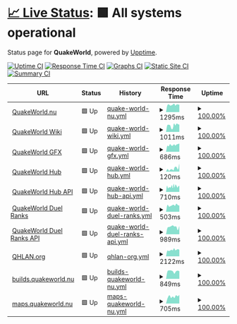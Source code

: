 # [📈 Live Status](https://status.quakeworld.nu): <!--live status--> **🟩 All systems operational**

Status page for **QuakeWorld**, powered by [Upptime](https://github.com/upptime/upptime).

[![Uptime CI](https://github.com/quakeworldnu/status.quakeworld.nu/workflows/Uptime%20CI/badge.svg)](https://github.com/quakeworldnu/status.quakeworld.nu/actions?query=workflow%3A%22Uptime+CI%22)
[![Response Time CI](https://github.com/quakeworldnu/status.quakeworld.nu/workflows/Response%20Time%20CI/badge.svg)](https://github.com/quakeworldnu/status.quakeworld.nu/actions?query=workflow%3A%22Response+Time+CI%22)
[![Graphs CI](https://github.com/quakeworldnu/status.quakeworld.nu/workflows/Graphs%20CI/badge.svg)](https://github.com/quakeworldnu/status.quakeworld.nu/actions?query=workflow%3A%22Graphs+CI%22)
[![Static Site CI](https://github.com/quakeworldnu/status.quakeworld.nu/workflows/Static%20Site%20CI/badge.svg)](https://github.com/quakeworldnu/status.quakeworld.nu/actions?query=workflow%3A%22Static+Site+CI%22)
[![Summary CI](https://github.com/quakeworldnu/status.quakeworld.nu/workflows/Summary%20CI/badge.svg)](https://github.com/quakeworldnu/status.quakeworld.nu/actions?query=workflow%3A%22Summary+CI%22)

<!--start: status pages-->
<!-- This summary is generated by Upptime (https://github.com/upptime/upptime) -->
<!-- Do not edit this manually, your changes will be overwritten -->
<!-- prettier-ignore -->
| URL | Status | History | Response Time | Uptime |
| --- | ------ | ------- | ------------- | ------ |
| <img alt="" src="https://favicons.githubusercontent.com/www.quakeworld.nu" height="13"> [QuakeWorld.nu](https://www.quakeworld.nu) | 🟩 Up | [quake-world-nu.yml](https://github.com/quakeworldnu/status.quakeworld.nu/commits/HEAD/history/quake-world-nu.yml) | <details><summary><img alt="Response time graph" src="./graphs/quake-world-nu/response-time-week.png" height="20"> 1295ms</summary><br><a href="https://status.quakeworld.nu/history/quake-world-nu"><img alt="Response time 1295" src="https://img.shields.io/endpoint?url=https%3A%2F%2Fraw.githubusercontent.com%2Fquakeworldnu%2Fstatus.quakeworld.nu%2FHEAD%2Fapi%2Fquake-world-nu%2Fresponse-time.json"></a><br><a href="https://status.quakeworld.nu/history/quake-world-nu"><img alt="24-hour response time 1299" src="https://img.shields.io/endpoint?url=https%3A%2F%2Fraw.githubusercontent.com%2Fquakeworldnu%2Fstatus.quakeworld.nu%2FHEAD%2Fapi%2Fquake-world-nu%2Fresponse-time-day.json"></a><br><a href="https://status.quakeworld.nu/history/quake-world-nu"><img alt="7-day response time 1295" src="https://img.shields.io/endpoint?url=https%3A%2F%2Fraw.githubusercontent.com%2Fquakeworldnu%2Fstatus.quakeworld.nu%2FHEAD%2Fapi%2Fquake-world-nu%2Fresponse-time-week.json"></a><br><a href="https://status.quakeworld.nu/history/quake-world-nu"><img alt="30-day response time 1295" src="https://img.shields.io/endpoint?url=https%3A%2F%2Fraw.githubusercontent.com%2Fquakeworldnu%2Fstatus.quakeworld.nu%2FHEAD%2Fapi%2Fquake-world-nu%2Fresponse-time-month.json"></a><br><a href="https://status.quakeworld.nu/history/quake-world-nu"><img alt="1-year response time 1295" src="https://img.shields.io/endpoint?url=https%3A%2F%2Fraw.githubusercontent.com%2Fquakeworldnu%2Fstatus.quakeworld.nu%2FHEAD%2Fapi%2Fquake-world-nu%2Fresponse-time-year.json"></a></details> | <details><summary><a href="https://status.quakeworld.nu/history/quake-world-nu">100.00%</a></summary><a href="https://status.quakeworld.nu/history/quake-world-nu"><img alt="All-time uptime 100.00%" src="https://img.shields.io/endpoint?url=https%3A%2F%2Fraw.githubusercontent.com%2Fquakeworldnu%2Fstatus.quakeworld.nu%2FHEAD%2Fapi%2Fquake-world-nu%2Fuptime.json"></a><br><a href="https://status.quakeworld.nu/history/quake-world-nu"><img alt="24-hour uptime 100.00%" src="https://img.shields.io/endpoint?url=https%3A%2F%2Fraw.githubusercontent.com%2Fquakeworldnu%2Fstatus.quakeworld.nu%2FHEAD%2Fapi%2Fquake-world-nu%2Fuptime-day.json"></a><br><a href="https://status.quakeworld.nu/history/quake-world-nu"><img alt="7-day uptime 100.00%" src="https://img.shields.io/endpoint?url=https%3A%2F%2Fraw.githubusercontent.com%2Fquakeworldnu%2Fstatus.quakeworld.nu%2FHEAD%2Fapi%2Fquake-world-nu%2Fuptime-week.json"></a><br><a href="https://status.quakeworld.nu/history/quake-world-nu"><img alt="30-day uptime 100.00%" src="https://img.shields.io/endpoint?url=https%3A%2F%2Fraw.githubusercontent.com%2Fquakeworldnu%2Fstatus.quakeworld.nu%2FHEAD%2Fapi%2Fquake-world-nu%2Fuptime-month.json"></a><br><a href="https://status.quakeworld.nu/history/quake-world-nu"><img alt="1-year uptime 100.00%" src="https://img.shields.io/endpoint?url=https%3A%2F%2Fraw.githubusercontent.com%2Fquakeworldnu%2Fstatus.quakeworld.nu%2FHEAD%2Fapi%2Fquake-world-nu%2Fuptime-year.json"></a></details>
| <img alt="" src="https://favicons.githubusercontent.com/www.quakeworld.nu" height="13"> [QuakeWorld Wiki](https://www.quakeworld.nu/wiki/Overview) | 🟩 Up | [quake-world-wiki.yml](https://github.com/quakeworldnu/status.quakeworld.nu/commits/HEAD/history/quake-world-wiki.yml) | <details><summary><img alt="Response time graph" src="./graphs/quake-world-wiki/response-time-week.png" height="20"> 1011ms</summary><br><a href="https://status.quakeworld.nu/history/quake-world-wiki"><img alt="Response time 1011" src="https://img.shields.io/endpoint?url=https%3A%2F%2Fraw.githubusercontent.com%2Fquakeworldnu%2Fstatus.quakeworld.nu%2FHEAD%2Fapi%2Fquake-world-wiki%2Fresponse-time.json"></a><br><a href="https://status.quakeworld.nu/history/quake-world-wiki"><img alt="24-hour response time 1136" src="https://img.shields.io/endpoint?url=https%3A%2F%2Fraw.githubusercontent.com%2Fquakeworldnu%2Fstatus.quakeworld.nu%2FHEAD%2Fapi%2Fquake-world-wiki%2Fresponse-time-day.json"></a><br><a href="https://status.quakeworld.nu/history/quake-world-wiki"><img alt="7-day response time 1011" src="https://img.shields.io/endpoint?url=https%3A%2F%2Fraw.githubusercontent.com%2Fquakeworldnu%2Fstatus.quakeworld.nu%2FHEAD%2Fapi%2Fquake-world-wiki%2Fresponse-time-week.json"></a><br><a href="https://status.quakeworld.nu/history/quake-world-wiki"><img alt="30-day response time 1011" src="https://img.shields.io/endpoint?url=https%3A%2F%2Fraw.githubusercontent.com%2Fquakeworldnu%2Fstatus.quakeworld.nu%2FHEAD%2Fapi%2Fquake-world-wiki%2Fresponse-time-month.json"></a><br><a href="https://status.quakeworld.nu/history/quake-world-wiki"><img alt="1-year response time 1011" src="https://img.shields.io/endpoint?url=https%3A%2F%2Fraw.githubusercontent.com%2Fquakeworldnu%2Fstatus.quakeworld.nu%2FHEAD%2Fapi%2Fquake-world-wiki%2Fresponse-time-year.json"></a></details> | <details><summary><a href="https://status.quakeworld.nu/history/quake-world-wiki">100.00%</a></summary><a href="https://status.quakeworld.nu/history/quake-world-wiki"><img alt="All-time uptime 100.00%" src="https://img.shields.io/endpoint?url=https%3A%2F%2Fraw.githubusercontent.com%2Fquakeworldnu%2Fstatus.quakeworld.nu%2FHEAD%2Fapi%2Fquake-world-wiki%2Fuptime.json"></a><br><a href="https://status.quakeworld.nu/history/quake-world-wiki"><img alt="24-hour uptime 100.00%" src="https://img.shields.io/endpoint?url=https%3A%2F%2Fraw.githubusercontent.com%2Fquakeworldnu%2Fstatus.quakeworld.nu%2FHEAD%2Fapi%2Fquake-world-wiki%2Fuptime-day.json"></a><br><a href="https://status.quakeworld.nu/history/quake-world-wiki"><img alt="7-day uptime 100.00%" src="https://img.shields.io/endpoint?url=https%3A%2F%2Fraw.githubusercontent.com%2Fquakeworldnu%2Fstatus.quakeworld.nu%2FHEAD%2Fapi%2Fquake-world-wiki%2Fuptime-week.json"></a><br><a href="https://status.quakeworld.nu/history/quake-world-wiki"><img alt="30-day uptime 100.00%" src="https://img.shields.io/endpoint?url=https%3A%2F%2Fraw.githubusercontent.com%2Fquakeworldnu%2Fstatus.quakeworld.nu%2FHEAD%2Fapi%2Fquake-world-wiki%2Fuptime-month.json"></a><br><a href="https://status.quakeworld.nu/history/quake-world-wiki"><img alt="1-year uptime 100.00%" src="https://img.shields.io/endpoint?url=https%3A%2F%2Fraw.githubusercontent.com%2Fquakeworldnu%2Fstatus.quakeworld.nu%2FHEAD%2Fapi%2Fquake-world-wiki%2Fuptime-year.json"></a></details>
| <img alt="" src="https://favicons.githubusercontent.com/gfx.quakeworld.nu" height="13"> [QuakeWorld GFX](https://gfx.quakeworld.nu) | 🟩 Up | [quake-world-gfx.yml](https://github.com/quakeworldnu/status.quakeworld.nu/commits/HEAD/history/quake-world-gfx.yml) | <details><summary><img alt="Response time graph" src="./graphs/quake-world-gfx/response-time-week.png" height="20"> 686ms</summary><br><a href="https://status.quakeworld.nu/history/quake-world-gfx"><img alt="Response time 686" src="https://img.shields.io/endpoint?url=https%3A%2F%2Fraw.githubusercontent.com%2Fquakeworldnu%2Fstatus.quakeworld.nu%2FHEAD%2Fapi%2Fquake-world-gfx%2Fresponse-time.json"></a><br><a href="https://status.quakeworld.nu/history/quake-world-gfx"><img alt="24-hour response time 835" src="https://img.shields.io/endpoint?url=https%3A%2F%2Fraw.githubusercontent.com%2Fquakeworldnu%2Fstatus.quakeworld.nu%2FHEAD%2Fapi%2Fquake-world-gfx%2Fresponse-time-day.json"></a><br><a href="https://status.quakeworld.nu/history/quake-world-gfx"><img alt="7-day response time 686" src="https://img.shields.io/endpoint?url=https%3A%2F%2Fraw.githubusercontent.com%2Fquakeworldnu%2Fstatus.quakeworld.nu%2FHEAD%2Fapi%2Fquake-world-gfx%2Fresponse-time-week.json"></a><br><a href="https://status.quakeworld.nu/history/quake-world-gfx"><img alt="30-day response time 686" src="https://img.shields.io/endpoint?url=https%3A%2F%2Fraw.githubusercontent.com%2Fquakeworldnu%2Fstatus.quakeworld.nu%2FHEAD%2Fapi%2Fquake-world-gfx%2Fresponse-time-month.json"></a><br><a href="https://status.quakeworld.nu/history/quake-world-gfx"><img alt="1-year response time 686" src="https://img.shields.io/endpoint?url=https%3A%2F%2Fraw.githubusercontent.com%2Fquakeworldnu%2Fstatus.quakeworld.nu%2FHEAD%2Fapi%2Fquake-world-gfx%2Fresponse-time-year.json"></a></details> | <details><summary><a href="https://status.quakeworld.nu/history/quake-world-gfx">100.00%</a></summary><a href="https://status.quakeworld.nu/history/quake-world-gfx"><img alt="All-time uptime 100.00%" src="https://img.shields.io/endpoint?url=https%3A%2F%2Fraw.githubusercontent.com%2Fquakeworldnu%2Fstatus.quakeworld.nu%2FHEAD%2Fapi%2Fquake-world-gfx%2Fuptime.json"></a><br><a href="https://status.quakeworld.nu/history/quake-world-gfx"><img alt="24-hour uptime 100.00%" src="https://img.shields.io/endpoint?url=https%3A%2F%2Fraw.githubusercontent.com%2Fquakeworldnu%2Fstatus.quakeworld.nu%2FHEAD%2Fapi%2Fquake-world-gfx%2Fuptime-day.json"></a><br><a href="https://status.quakeworld.nu/history/quake-world-gfx"><img alt="7-day uptime 100.00%" src="https://img.shields.io/endpoint?url=https%3A%2F%2Fraw.githubusercontent.com%2Fquakeworldnu%2Fstatus.quakeworld.nu%2FHEAD%2Fapi%2Fquake-world-gfx%2Fuptime-week.json"></a><br><a href="https://status.quakeworld.nu/history/quake-world-gfx"><img alt="30-day uptime 100.00%" src="https://img.shields.io/endpoint?url=https%3A%2F%2Fraw.githubusercontent.com%2Fquakeworldnu%2Fstatus.quakeworld.nu%2FHEAD%2Fapi%2Fquake-world-gfx%2Fuptime-month.json"></a><br><a href="https://status.quakeworld.nu/history/quake-world-gfx"><img alt="1-year uptime 100.00%" src="https://img.shields.io/endpoint?url=https%3A%2F%2Fraw.githubusercontent.com%2Fquakeworldnu%2Fstatus.quakeworld.nu%2FHEAD%2Fapi%2Fquake-world-gfx%2Fuptime-year.json"></a></details>
| <img alt="" src="https://favicons.githubusercontent.com/hub.quakeworld.nu" height="13"> [QuakeWorld Hub](https://hub.quakeworld.nu) | 🟩 Up | [quake-world-hub.yml](https://github.com/quakeworldnu/status.quakeworld.nu/commits/HEAD/history/quake-world-hub.yml) | <details><summary><img alt="Response time graph" src="./graphs/quake-world-hub/response-time-week.png" height="20"> 120ms</summary><br><a href="https://status.quakeworld.nu/history/quake-world-hub"><img alt="Response time 120" src="https://img.shields.io/endpoint?url=https%3A%2F%2Fraw.githubusercontent.com%2Fquakeworldnu%2Fstatus.quakeworld.nu%2FHEAD%2Fapi%2Fquake-world-hub%2Fresponse-time.json"></a><br><a href="https://status.quakeworld.nu/history/quake-world-hub"><img alt="24-hour response time 304" src="https://img.shields.io/endpoint?url=https%3A%2F%2Fraw.githubusercontent.com%2Fquakeworldnu%2Fstatus.quakeworld.nu%2FHEAD%2Fapi%2Fquake-world-hub%2Fresponse-time-day.json"></a><br><a href="https://status.quakeworld.nu/history/quake-world-hub"><img alt="7-day response time 120" src="https://img.shields.io/endpoint?url=https%3A%2F%2Fraw.githubusercontent.com%2Fquakeworldnu%2Fstatus.quakeworld.nu%2FHEAD%2Fapi%2Fquake-world-hub%2Fresponse-time-week.json"></a><br><a href="https://status.quakeworld.nu/history/quake-world-hub"><img alt="30-day response time 120" src="https://img.shields.io/endpoint?url=https%3A%2F%2Fraw.githubusercontent.com%2Fquakeworldnu%2Fstatus.quakeworld.nu%2FHEAD%2Fapi%2Fquake-world-hub%2Fresponse-time-month.json"></a><br><a href="https://status.quakeworld.nu/history/quake-world-hub"><img alt="1-year response time 120" src="https://img.shields.io/endpoint?url=https%3A%2F%2Fraw.githubusercontent.com%2Fquakeworldnu%2Fstatus.quakeworld.nu%2FHEAD%2Fapi%2Fquake-world-hub%2Fresponse-time-year.json"></a></details> | <details><summary><a href="https://status.quakeworld.nu/history/quake-world-hub">100.00%</a></summary><a href="https://status.quakeworld.nu/history/quake-world-hub"><img alt="All-time uptime 100.00%" src="https://img.shields.io/endpoint?url=https%3A%2F%2Fraw.githubusercontent.com%2Fquakeworldnu%2Fstatus.quakeworld.nu%2FHEAD%2Fapi%2Fquake-world-hub%2Fuptime.json"></a><br><a href="https://status.quakeworld.nu/history/quake-world-hub"><img alt="24-hour uptime 100.00%" src="https://img.shields.io/endpoint?url=https%3A%2F%2Fraw.githubusercontent.com%2Fquakeworldnu%2Fstatus.quakeworld.nu%2FHEAD%2Fapi%2Fquake-world-hub%2Fuptime-day.json"></a><br><a href="https://status.quakeworld.nu/history/quake-world-hub"><img alt="7-day uptime 100.00%" src="https://img.shields.io/endpoint?url=https%3A%2F%2Fraw.githubusercontent.com%2Fquakeworldnu%2Fstatus.quakeworld.nu%2FHEAD%2Fapi%2Fquake-world-hub%2Fuptime-week.json"></a><br><a href="https://status.quakeworld.nu/history/quake-world-hub"><img alt="30-day uptime 100.00%" src="https://img.shields.io/endpoint?url=https%3A%2F%2Fraw.githubusercontent.com%2Fquakeworldnu%2Fstatus.quakeworld.nu%2FHEAD%2Fapi%2Fquake-world-hub%2Fuptime-month.json"></a><br><a href="https://status.quakeworld.nu/history/quake-world-hub"><img alt="1-year uptime 100.00%" src="https://img.shields.io/endpoint?url=https%3A%2F%2Fraw.githubusercontent.com%2Fquakeworldnu%2Fstatus.quakeworld.nu%2FHEAD%2Fapi%2Fquake-world-hub%2Fuptime-year.json"></a></details>
| <img alt="" src="https://favicons.githubusercontent.com/hubapi.quakeworld.nu" height="13"> [QuakeWorld Hub API](https://hubapi.quakeworld.nu/v2/servers/mvdsv) | 🟩 Up | [quake-world-hub-api.yml](https://github.com/quakeworldnu/status.quakeworld.nu/commits/HEAD/history/quake-world-hub-api.yml) | <details><summary><img alt="Response time graph" src="./graphs/quake-world-hub-api/response-time-week.png" height="20"> 710ms</summary><br><a href="https://status.quakeworld.nu/history/quake-world-hub-api"><img alt="Response time 710" src="https://img.shields.io/endpoint?url=https%3A%2F%2Fraw.githubusercontent.com%2Fquakeworldnu%2Fstatus.quakeworld.nu%2FHEAD%2Fapi%2Fquake-world-hub-api%2Fresponse-time.json"></a><br><a href="https://status.quakeworld.nu/history/quake-world-hub-api"><img alt="24-hour response time 804" src="https://img.shields.io/endpoint?url=https%3A%2F%2Fraw.githubusercontent.com%2Fquakeworldnu%2Fstatus.quakeworld.nu%2FHEAD%2Fapi%2Fquake-world-hub-api%2Fresponse-time-day.json"></a><br><a href="https://status.quakeworld.nu/history/quake-world-hub-api"><img alt="7-day response time 710" src="https://img.shields.io/endpoint?url=https%3A%2F%2Fraw.githubusercontent.com%2Fquakeworldnu%2Fstatus.quakeworld.nu%2FHEAD%2Fapi%2Fquake-world-hub-api%2Fresponse-time-week.json"></a><br><a href="https://status.quakeworld.nu/history/quake-world-hub-api"><img alt="30-day response time 710" src="https://img.shields.io/endpoint?url=https%3A%2F%2Fraw.githubusercontent.com%2Fquakeworldnu%2Fstatus.quakeworld.nu%2FHEAD%2Fapi%2Fquake-world-hub-api%2Fresponse-time-month.json"></a><br><a href="https://status.quakeworld.nu/history/quake-world-hub-api"><img alt="1-year response time 710" src="https://img.shields.io/endpoint?url=https%3A%2F%2Fraw.githubusercontent.com%2Fquakeworldnu%2Fstatus.quakeworld.nu%2FHEAD%2Fapi%2Fquake-world-hub-api%2Fresponse-time-year.json"></a></details> | <details><summary><a href="https://status.quakeworld.nu/history/quake-world-hub-api">100.00%</a></summary><a href="https://status.quakeworld.nu/history/quake-world-hub-api"><img alt="All-time uptime 100.00%" src="https://img.shields.io/endpoint?url=https%3A%2F%2Fraw.githubusercontent.com%2Fquakeworldnu%2Fstatus.quakeworld.nu%2FHEAD%2Fapi%2Fquake-world-hub-api%2Fuptime.json"></a><br><a href="https://status.quakeworld.nu/history/quake-world-hub-api"><img alt="24-hour uptime 100.00%" src="https://img.shields.io/endpoint?url=https%3A%2F%2Fraw.githubusercontent.com%2Fquakeworldnu%2Fstatus.quakeworld.nu%2FHEAD%2Fapi%2Fquake-world-hub-api%2Fuptime-day.json"></a><br><a href="https://status.quakeworld.nu/history/quake-world-hub-api"><img alt="7-day uptime 100.00%" src="https://img.shields.io/endpoint?url=https%3A%2F%2Fraw.githubusercontent.com%2Fquakeworldnu%2Fstatus.quakeworld.nu%2FHEAD%2Fapi%2Fquake-world-hub-api%2Fuptime-week.json"></a><br><a href="https://status.quakeworld.nu/history/quake-world-hub-api"><img alt="30-day uptime 100.00%" src="https://img.shields.io/endpoint?url=https%3A%2F%2Fraw.githubusercontent.com%2Fquakeworldnu%2Fstatus.quakeworld.nu%2FHEAD%2Fapi%2Fquake-world-hub-api%2Fuptime-month.json"></a><br><a href="https://status.quakeworld.nu/history/quake-world-hub-api"><img alt="1-year uptime 100.00%" src="https://img.shields.io/endpoint?url=https%3A%2F%2Fraw.githubusercontent.com%2Fquakeworldnu%2Fstatus.quakeworld.nu%2FHEAD%2Fapi%2Fquake-world-hub-api%2Fuptime-year.json"></a></details>
| <img alt="" src="https://favicons.githubusercontent.com/www.qwranks.com" height="13"> [QuakeWorld Duel Ranks](https://www.qwranks.com) | 🟩 Up | [quake-world-duel-ranks.yml](https://github.com/quakeworldnu/status.quakeworld.nu/commits/HEAD/history/quake-world-duel-ranks.yml) | <details><summary><img alt="Response time graph" src="./graphs/quake-world-duel-ranks/response-time-week.png" height="20"> 503ms</summary><br><a href="https://status.quakeworld.nu/history/quake-world-duel-ranks"><img alt="Response time 503" src="https://img.shields.io/endpoint?url=https%3A%2F%2Fraw.githubusercontent.com%2Fquakeworldnu%2Fstatus.quakeworld.nu%2FHEAD%2Fapi%2Fquake-world-duel-ranks%2Fresponse-time.json"></a><br><a href="https://status.quakeworld.nu/history/quake-world-duel-ranks"><img alt="24-hour response time 487" src="https://img.shields.io/endpoint?url=https%3A%2F%2Fraw.githubusercontent.com%2Fquakeworldnu%2Fstatus.quakeworld.nu%2FHEAD%2Fapi%2Fquake-world-duel-ranks%2Fresponse-time-day.json"></a><br><a href="https://status.quakeworld.nu/history/quake-world-duel-ranks"><img alt="7-day response time 503" src="https://img.shields.io/endpoint?url=https%3A%2F%2Fraw.githubusercontent.com%2Fquakeworldnu%2Fstatus.quakeworld.nu%2FHEAD%2Fapi%2Fquake-world-duel-ranks%2Fresponse-time-week.json"></a><br><a href="https://status.quakeworld.nu/history/quake-world-duel-ranks"><img alt="30-day response time 503" src="https://img.shields.io/endpoint?url=https%3A%2F%2Fraw.githubusercontent.com%2Fquakeworldnu%2Fstatus.quakeworld.nu%2FHEAD%2Fapi%2Fquake-world-duel-ranks%2Fresponse-time-month.json"></a><br><a href="https://status.quakeworld.nu/history/quake-world-duel-ranks"><img alt="1-year response time 503" src="https://img.shields.io/endpoint?url=https%3A%2F%2Fraw.githubusercontent.com%2Fquakeworldnu%2Fstatus.quakeworld.nu%2FHEAD%2Fapi%2Fquake-world-duel-ranks%2Fresponse-time-year.json"></a></details> | <details><summary><a href="https://status.quakeworld.nu/history/quake-world-duel-ranks">100.00%</a></summary><a href="https://status.quakeworld.nu/history/quake-world-duel-ranks"><img alt="All-time uptime 100.00%" src="https://img.shields.io/endpoint?url=https%3A%2F%2Fraw.githubusercontent.com%2Fquakeworldnu%2Fstatus.quakeworld.nu%2FHEAD%2Fapi%2Fquake-world-duel-ranks%2Fuptime.json"></a><br><a href="https://status.quakeworld.nu/history/quake-world-duel-ranks"><img alt="24-hour uptime 100.00%" src="https://img.shields.io/endpoint?url=https%3A%2F%2Fraw.githubusercontent.com%2Fquakeworldnu%2Fstatus.quakeworld.nu%2FHEAD%2Fapi%2Fquake-world-duel-ranks%2Fuptime-day.json"></a><br><a href="https://status.quakeworld.nu/history/quake-world-duel-ranks"><img alt="7-day uptime 100.00%" src="https://img.shields.io/endpoint?url=https%3A%2F%2Fraw.githubusercontent.com%2Fquakeworldnu%2Fstatus.quakeworld.nu%2FHEAD%2Fapi%2Fquake-world-duel-ranks%2Fuptime-week.json"></a><br><a href="https://status.quakeworld.nu/history/quake-world-duel-ranks"><img alt="30-day uptime 100.00%" src="https://img.shields.io/endpoint?url=https%3A%2F%2Fraw.githubusercontent.com%2Fquakeworldnu%2Fstatus.quakeworld.nu%2FHEAD%2Fapi%2Fquake-world-duel-ranks%2Fuptime-month.json"></a><br><a href="https://status.quakeworld.nu/history/quake-world-duel-ranks"><img alt="1-year uptime 100.00%" src="https://img.shields.io/endpoint?url=https%3A%2F%2Fraw.githubusercontent.com%2Fquakeworldnu%2Fstatus.quakeworld.nu%2FHEAD%2Fapi%2Fquake-world-duel-ranks%2Fuptime-year.json"></a></details>
| <img alt="" src="https://favicons.githubusercontent.com/backend.qwranks.com" height="13"> [QuakeWorld Duel Ranks API](https://backend.qwranks.com/matches/0) | 🟩 Up | [quake-world-duel-ranks-api.yml](https://github.com/quakeworldnu/status.quakeworld.nu/commits/HEAD/history/quake-world-duel-ranks-api.yml) | <details><summary><img alt="Response time graph" src="./graphs/quake-world-duel-ranks-api/response-time-week.png" height="20"> 989ms</summary><br><a href="https://status.quakeworld.nu/history/quake-world-duel-ranks-api"><img alt="Response time 989" src="https://img.shields.io/endpoint?url=https%3A%2F%2Fraw.githubusercontent.com%2Fquakeworldnu%2Fstatus.quakeworld.nu%2FHEAD%2Fapi%2Fquake-world-duel-ranks-api%2Fresponse-time.json"></a><br><a href="https://status.quakeworld.nu/history/quake-world-duel-ranks-api"><img alt="24-hour response time 1084" src="https://img.shields.io/endpoint?url=https%3A%2F%2Fraw.githubusercontent.com%2Fquakeworldnu%2Fstatus.quakeworld.nu%2FHEAD%2Fapi%2Fquake-world-duel-ranks-api%2Fresponse-time-day.json"></a><br><a href="https://status.quakeworld.nu/history/quake-world-duel-ranks-api"><img alt="7-day response time 989" src="https://img.shields.io/endpoint?url=https%3A%2F%2Fraw.githubusercontent.com%2Fquakeworldnu%2Fstatus.quakeworld.nu%2FHEAD%2Fapi%2Fquake-world-duel-ranks-api%2Fresponse-time-week.json"></a><br><a href="https://status.quakeworld.nu/history/quake-world-duel-ranks-api"><img alt="30-day response time 989" src="https://img.shields.io/endpoint?url=https%3A%2F%2Fraw.githubusercontent.com%2Fquakeworldnu%2Fstatus.quakeworld.nu%2FHEAD%2Fapi%2Fquake-world-duel-ranks-api%2Fresponse-time-month.json"></a><br><a href="https://status.quakeworld.nu/history/quake-world-duel-ranks-api"><img alt="1-year response time 989" src="https://img.shields.io/endpoint?url=https%3A%2F%2Fraw.githubusercontent.com%2Fquakeworldnu%2Fstatus.quakeworld.nu%2FHEAD%2Fapi%2Fquake-world-duel-ranks-api%2Fresponse-time-year.json"></a></details> | <details><summary><a href="https://status.quakeworld.nu/history/quake-world-duel-ranks-api">100.00%</a></summary><a href="https://status.quakeworld.nu/history/quake-world-duel-ranks-api"><img alt="All-time uptime 100.00%" src="https://img.shields.io/endpoint?url=https%3A%2F%2Fraw.githubusercontent.com%2Fquakeworldnu%2Fstatus.quakeworld.nu%2FHEAD%2Fapi%2Fquake-world-duel-ranks-api%2Fuptime.json"></a><br><a href="https://status.quakeworld.nu/history/quake-world-duel-ranks-api"><img alt="24-hour uptime 100.00%" src="https://img.shields.io/endpoint?url=https%3A%2F%2Fraw.githubusercontent.com%2Fquakeworldnu%2Fstatus.quakeworld.nu%2FHEAD%2Fapi%2Fquake-world-duel-ranks-api%2Fuptime-day.json"></a><br><a href="https://status.quakeworld.nu/history/quake-world-duel-ranks-api"><img alt="7-day uptime 100.00%" src="https://img.shields.io/endpoint?url=https%3A%2F%2Fraw.githubusercontent.com%2Fquakeworldnu%2Fstatus.quakeworld.nu%2FHEAD%2Fapi%2Fquake-world-duel-ranks-api%2Fuptime-week.json"></a><br><a href="https://status.quakeworld.nu/history/quake-world-duel-ranks-api"><img alt="30-day uptime 100.00%" src="https://img.shields.io/endpoint?url=https%3A%2F%2Fraw.githubusercontent.com%2Fquakeworldnu%2Fstatus.quakeworld.nu%2FHEAD%2Fapi%2Fquake-world-duel-ranks-api%2Fuptime-month.json"></a><br><a href="https://status.quakeworld.nu/history/quake-world-duel-ranks-api"><img alt="1-year uptime 100.00%" src="https://img.shields.io/endpoint?url=https%3A%2F%2Fraw.githubusercontent.com%2Fquakeworldnu%2Fstatus.quakeworld.nu%2FHEAD%2Fapi%2Fquake-world-duel-ranks-api%2Fuptime-year.json"></a></details>
| <img alt="" src="https://favicons.githubusercontent.com/www.qhlan.org" height="13"> [QHLAN.org](https://www.qhlan.org) | 🟩 Up | [qhlan-org.yml](https://github.com/quakeworldnu/status.quakeworld.nu/commits/HEAD/history/qhlan-org.yml) | <details><summary><img alt="Response time graph" src="./graphs/qhlan-org/response-time-week.png" height="20"> 2122ms</summary><br><a href="https://status.quakeworld.nu/history/qhlan-org"><img alt="Response time 2122" src="https://img.shields.io/endpoint?url=https%3A%2F%2Fraw.githubusercontent.com%2Fquakeworldnu%2Fstatus.quakeworld.nu%2FHEAD%2Fapi%2Fqhlan-org%2Fresponse-time.json"></a><br><a href="https://status.quakeworld.nu/history/qhlan-org"><img alt="24-hour response time 2175" src="https://img.shields.io/endpoint?url=https%3A%2F%2Fraw.githubusercontent.com%2Fquakeworldnu%2Fstatus.quakeworld.nu%2FHEAD%2Fapi%2Fqhlan-org%2Fresponse-time-day.json"></a><br><a href="https://status.quakeworld.nu/history/qhlan-org"><img alt="7-day response time 2122" src="https://img.shields.io/endpoint?url=https%3A%2F%2Fraw.githubusercontent.com%2Fquakeworldnu%2Fstatus.quakeworld.nu%2FHEAD%2Fapi%2Fqhlan-org%2Fresponse-time-week.json"></a><br><a href="https://status.quakeworld.nu/history/qhlan-org"><img alt="30-day response time 2122" src="https://img.shields.io/endpoint?url=https%3A%2F%2Fraw.githubusercontent.com%2Fquakeworldnu%2Fstatus.quakeworld.nu%2FHEAD%2Fapi%2Fqhlan-org%2Fresponse-time-month.json"></a><br><a href="https://status.quakeworld.nu/history/qhlan-org"><img alt="1-year response time 2122" src="https://img.shields.io/endpoint?url=https%3A%2F%2Fraw.githubusercontent.com%2Fquakeworldnu%2Fstatus.quakeworld.nu%2FHEAD%2Fapi%2Fqhlan-org%2Fresponse-time-year.json"></a></details> | <details><summary><a href="https://status.quakeworld.nu/history/qhlan-org">100.00%</a></summary><a href="https://status.quakeworld.nu/history/qhlan-org"><img alt="All-time uptime 100.00%" src="https://img.shields.io/endpoint?url=https%3A%2F%2Fraw.githubusercontent.com%2Fquakeworldnu%2Fstatus.quakeworld.nu%2FHEAD%2Fapi%2Fqhlan-org%2Fuptime.json"></a><br><a href="https://status.quakeworld.nu/history/qhlan-org"><img alt="24-hour uptime 100.00%" src="https://img.shields.io/endpoint?url=https%3A%2F%2Fraw.githubusercontent.com%2Fquakeworldnu%2Fstatus.quakeworld.nu%2FHEAD%2Fapi%2Fqhlan-org%2Fuptime-day.json"></a><br><a href="https://status.quakeworld.nu/history/qhlan-org"><img alt="7-day uptime 100.00%" src="https://img.shields.io/endpoint?url=https%3A%2F%2Fraw.githubusercontent.com%2Fquakeworldnu%2Fstatus.quakeworld.nu%2FHEAD%2Fapi%2Fqhlan-org%2Fuptime-week.json"></a><br><a href="https://status.quakeworld.nu/history/qhlan-org"><img alt="30-day uptime 100.00%" src="https://img.shields.io/endpoint?url=https%3A%2F%2Fraw.githubusercontent.com%2Fquakeworldnu%2Fstatus.quakeworld.nu%2FHEAD%2Fapi%2Fqhlan-org%2Fuptime-month.json"></a><br><a href="https://status.quakeworld.nu/history/qhlan-org"><img alt="1-year uptime 100.00%" src="https://img.shields.io/endpoint?url=https%3A%2F%2Fraw.githubusercontent.com%2Fquakeworldnu%2Fstatus.quakeworld.nu%2FHEAD%2Fapi%2Fqhlan-org%2Fuptime-year.json"></a></details>
| <img alt="" src="https://favicons.githubusercontent.com/builds.quakeworld.nu" height="13"> [builds.quakeworld.nu](https://builds.quakeworld.nu) | 🟩 Up | [builds-quakeworld-nu.yml](https://github.com/quakeworldnu/status.quakeworld.nu/commits/HEAD/history/builds-quakeworld-nu.yml) | <details><summary><img alt="Response time graph" src="./graphs/builds-quakeworld-nu/response-time-week.png" height="20"> 849ms</summary><br><a href="https://status.quakeworld.nu/history/builds-quakeworld-nu"><img alt="Response time 849" src="https://img.shields.io/endpoint?url=https%3A%2F%2Fraw.githubusercontent.com%2Fquakeworldnu%2Fstatus.quakeworld.nu%2FHEAD%2Fapi%2Fbuilds-quakeworld-nu%2Fresponse-time.json"></a><br><a href="https://status.quakeworld.nu/history/builds-quakeworld-nu"><img alt="24-hour response time 844" src="https://img.shields.io/endpoint?url=https%3A%2F%2Fraw.githubusercontent.com%2Fquakeworldnu%2Fstatus.quakeworld.nu%2FHEAD%2Fapi%2Fbuilds-quakeworld-nu%2Fresponse-time-day.json"></a><br><a href="https://status.quakeworld.nu/history/builds-quakeworld-nu"><img alt="7-day response time 849" src="https://img.shields.io/endpoint?url=https%3A%2F%2Fraw.githubusercontent.com%2Fquakeworldnu%2Fstatus.quakeworld.nu%2FHEAD%2Fapi%2Fbuilds-quakeworld-nu%2Fresponse-time-week.json"></a><br><a href="https://status.quakeworld.nu/history/builds-quakeworld-nu"><img alt="30-day response time 849" src="https://img.shields.io/endpoint?url=https%3A%2F%2Fraw.githubusercontent.com%2Fquakeworldnu%2Fstatus.quakeworld.nu%2FHEAD%2Fapi%2Fbuilds-quakeworld-nu%2Fresponse-time-month.json"></a><br><a href="https://status.quakeworld.nu/history/builds-quakeworld-nu"><img alt="1-year response time 849" src="https://img.shields.io/endpoint?url=https%3A%2F%2Fraw.githubusercontent.com%2Fquakeworldnu%2Fstatus.quakeworld.nu%2FHEAD%2Fapi%2Fbuilds-quakeworld-nu%2Fresponse-time-year.json"></a></details> | <details><summary><a href="https://status.quakeworld.nu/history/builds-quakeworld-nu">100.00%</a></summary><a href="https://status.quakeworld.nu/history/builds-quakeworld-nu"><img alt="All-time uptime 100.00%" src="https://img.shields.io/endpoint?url=https%3A%2F%2Fraw.githubusercontent.com%2Fquakeworldnu%2Fstatus.quakeworld.nu%2FHEAD%2Fapi%2Fbuilds-quakeworld-nu%2Fuptime.json"></a><br><a href="https://status.quakeworld.nu/history/builds-quakeworld-nu"><img alt="24-hour uptime 100.00%" src="https://img.shields.io/endpoint?url=https%3A%2F%2Fraw.githubusercontent.com%2Fquakeworldnu%2Fstatus.quakeworld.nu%2FHEAD%2Fapi%2Fbuilds-quakeworld-nu%2Fuptime-day.json"></a><br><a href="https://status.quakeworld.nu/history/builds-quakeworld-nu"><img alt="7-day uptime 100.00%" src="https://img.shields.io/endpoint?url=https%3A%2F%2Fraw.githubusercontent.com%2Fquakeworldnu%2Fstatus.quakeworld.nu%2FHEAD%2Fapi%2Fbuilds-quakeworld-nu%2Fuptime-week.json"></a><br><a href="https://status.quakeworld.nu/history/builds-quakeworld-nu"><img alt="30-day uptime 100.00%" src="https://img.shields.io/endpoint?url=https%3A%2F%2Fraw.githubusercontent.com%2Fquakeworldnu%2Fstatus.quakeworld.nu%2FHEAD%2Fapi%2Fbuilds-quakeworld-nu%2Fuptime-month.json"></a><br><a href="https://status.quakeworld.nu/history/builds-quakeworld-nu"><img alt="1-year uptime 100.00%" src="https://img.shields.io/endpoint?url=https%3A%2F%2Fraw.githubusercontent.com%2Fquakeworldnu%2Fstatus.quakeworld.nu%2FHEAD%2Fapi%2Fbuilds-quakeworld-nu%2Fuptime-year.json"></a></details>
| <img alt="" src="https://favicons.githubusercontent.com/maps.quakeworld.nu" height="13"> [maps.quakeworld.nu](https://maps.quakeworld.nu) | 🟩 Up | [maps-quakeworld-nu.yml](https://github.com/quakeworldnu/status.quakeworld.nu/commits/HEAD/history/maps-quakeworld-nu.yml) | <details><summary><img alt="Response time graph" src="./graphs/maps-quakeworld-nu/response-time-week.png" height="20"> 705ms</summary><br><a href="https://status.quakeworld.nu/history/maps-quakeworld-nu"><img alt="Response time 705" src="https://img.shields.io/endpoint?url=https%3A%2F%2Fraw.githubusercontent.com%2Fquakeworldnu%2Fstatus.quakeworld.nu%2FHEAD%2Fapi%2Fmaps-quakeworld-nu%2Fresponse-time.json"></a><br><a href="https://status.quakeworld.nu/history/maps-quakeworld-nu"><img alt="24-hour response time 866" src="https://img.shields.io/endpoint?url=https%3A%2F%2Fraw.githubusercontent.com%2Fquakeworldnu%2Fstatus.quakeworld.nu%2FHEAD%2Fapi%2Fmaps-quakeworld-nu%2Fresponse-time-day.json"></a><br><a href="https://status.quakeworld.nu/history/maps-quakeworld-nu"><img alt="7-day response time 705" src="https://img.shields.io/endpoint?url=https%3A%2F%2Fraw.githubusercontent.com%2Fquakeworldnu%2Fstatus.quakeworld.nu%2FHEAD%2Fapi%2Fmaps-quakeworld-nu%2Fresponse-time-week.json"></a><br><a href="https://status.quakeworld.nu/history/maps-quakeworld-nu"><img alt="30-day response time 705" src="https://img.shields.io/endpoint?url=https%3A%2F%2Fraw.githubusercontent.com%2Fquakeworldnu%2Fstatus.quakeworld.nu%2FHEAD%2Fapi%2Fmaps-quakeworld-nu%2Fresponse-time-month.json"></a><br><a href="https://status.quakeworld.nu/history/maps-quakeworld-nu"><img alt="1-year response time 705" src="https://img.shields.io/endpoint?url=https%3A%2F%2Fraw.githubusercontent.com%2Fquakeworldnu%2Fstatus.quakeworld.nu%2FHEAD%2Fapi%2Fmaps-quakeworld-nu%2Fresponse-time-year.json"></a></details> | <details><summary><a href="https://status.quakeworld.nu/history/maps-quakeworld-nu">100.00%</a></summary><a href="https://status.quakeworld.nu/history/maps-quakeworld-nu"><img alt="All-time uptime 100.00%" src="https://img.shields.io/endpoint?url=https%3A%2F%2Fraw.githubusercontent.com%2Fquakeworldnu%2Fstatus.quakeworld.nu%2FHEAD%2Fapi%2Fmaps-quakeworld-nu%2Fuptime.json"></a><br><a href="https://status.quakeworld.nu/history/maps-quakeworld-nu"><img alt="24-hour uptime 100.00%" src="https://img.shields.io/endpoint?url=https%3A%2F%2Fraw.githubusercontent.com%2Fquakeworldnu%2Fstatus.quakeworld.nu%2FHEAD%2Fapi%2Fmaps-quakeworld-nu%2Fuptime-day.json"></a><br><a href="https://status.quakeworld.nu/history/maps-quakeworld-nu"><img alt="7-day uptime 100.00%" src="https://img.shields.io/endpoint?url=https%3A%2F%2Fraw.githubusercontent.com%2Fquakeworldnu%2Fstatus.quakeworld.nu%2FHEAD%2Fapi%2Fmaps-quakeworld-nu%2Fuptime-week.json"></a><br><a href="https://status.quakeworld.nu/history/maps-quakeworld-nu"><img alt="30-day uptime 100.00%" src="https://img.shields.io/endpoint?url=https%3A%2F%2Fraw.githubusercontent.com%2Fquakeworldnu%2Fstatus.quakeworld.nu%2FHEAD%2Fapi%2Fmaps-quakeworld-nu%2Fuptime-month.json"></a><br><a href="https://status.quakeworld.nu/history/maps-quakeworld-nu"><img alt="1-year uptime 100.00%" src="https://img.shields.io/endpoint?url=https%3A%2F%2Fraw.githubusercontent.com%2Fquakeworldnu%2Fstatus.quakeworld.nu%2FHEAD%2Fapi%2Fmaps-quakeworld-nu%2Fuptime-year.json"></a></details>

<!--end: status pages-->
